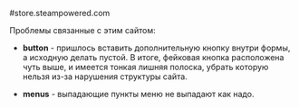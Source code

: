 ﻿#store.steampowered.com

Проблемы связанные с этим сайтом:

* <b>button</b> - пришлось вставить дополнительную кнопку внутри формы, а исходную делать пустой. В итоге, фейковая кнопка расположена чуть выше, и имеется тонкая лишняя полоска, убрать которую нельзя из-за нарушения структуры сайта.

* <b>menus</b> - выпадающие пункты меню не выпадают как надо.

